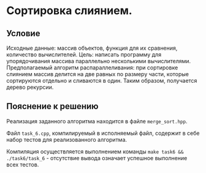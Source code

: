 # Сортировка слиянием.

## Условие
Исходные данные: массив объектов, функция для их сравнения, количество вычислителей.
Цель: написать программу для упорядочивания массива параллельно несколькими вычислителями. 
Предполагаемый алгоритм распараллеливания: при сортировке слиянием массив делится на две равных по размеру части, которые сортируются отдельно и сливаются в один. Таким образом, получается дерево рекурсии.

## Пояснение к решению
Реализация заданного алгоритма находится в файле `merge_sort.hpp`.

Файл `task_6.cpp`, компилируемый в исполняемый файл, содержит в себе набор тестов для реализованного алгоритма.

Компиляция осуществляется выполнением команды `make task6 && ./task6/task_6` - отсутствие вывода означает успешное выполнение всех тестов.
